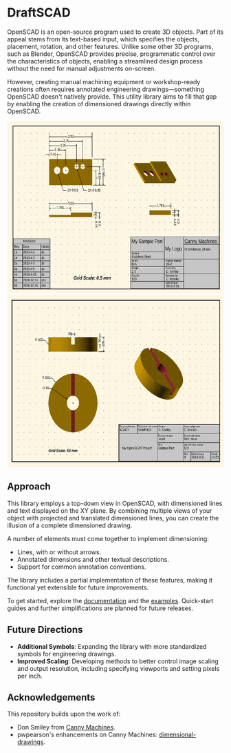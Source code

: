 # DraftSCAD

OpenSCAD is an open-source program used to create 3D objects. Part of its appeal stems from its text-based input, which specifies the objects, placement, rotation, and other features. Unlike some other 3D programs, such as Blender, OpenSCAD provides precise, programmatic control over the characteristics of objects, enabling a streamlined design process without the need for manual adjustments on-screen.

However, creating manual machining equipment or workshop-ready creations often requires annotated engineering drawings—something OpenSCAD doesn't natively provide. This utility library aims to fill that gap by enabling the creation of dimensioned drawings directly within OpenSCAD.

<img src="images/example_CM.png" alt="Canny Machines Example" height="400"><img src="images/example_DS.png" alt="Don Smiley Example" height="400">

## Approach

This library employs a top-down view in OpenSCAD, with dimensioned lines and text displayed on the XY plane. By combining multiple views of your object with projected and translated dimensioned lines, you can create the illusion of a complete dimensioned drawing.

A number of elements must come together to implement dimensioning:
- Lines, with or without arrows.
- Annotated dimensions and other textual descriptions.
- Support for common annotation conventions.

The library includes a partial implementation of these features, making it functional yet extensible for future improvements.

To get started, explore the [documentation](docs/README.md) and the [examples](examples/README.md). Quick-start guides and further simplifications are planned for future releases.

## Future Directions

- **Additional Symbols**: Expanding the library with more standardized symbols for engineering drawings.
- **Improved Scaling**: Developing methods to better control image scaling and output resolution, including specifying viewports and setting pixels per inch.

## Acknowledgements

This repository builds upon the work of:
- Don Smiley from [Canny Machines](http://cannymachines.com/entries/9/openscad_dimensioned_drawings).
- pwpearson's enhancements on Canny Machines: [dimensional-drawings](https://github.com/pwpearson/dimensional-drawings).
